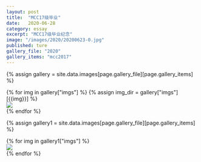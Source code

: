 ```yaml
---
layout: post
title:  "MCC17级毕业"
date:   2020-06-28
category: essay
excerpt: "MCC17级毕业纪念"
image: "/images/2020/20200623-0.jpg"
published: ture
gallery_file: "2020"
gallery_items: "mcc2017"
---
```


{% assign gallery  = site.data.images[page.gallery_file][page.gallery_items] %}
<div class="card-columns">
    {% for img in gallery["imgs"] %}
    {% assign img_dir  = gallery["imgs"][{{img}}] %}
    <div class="card">
        <img class="card-img-top" src="{{gallery['root']}}{{ img_dir }}" />
    </div>
    {% endfor %}
</div>


{% assign gallery1  = site.data.images[page.gallery_file][page.gallery_items] %}
<div class="card-columns">
    {% for img in gallery1["imgs"] %}
    <div class="card">
        <img class="card-img-top" src="{{gallery['root']}}{{ img }}" />
    </div>
    {% endfor %}
</div>




